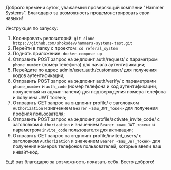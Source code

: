 Доброго времени суток, уважаемый проверяющий компании "Hammer Systems". Благодарю за возможность продемонстрировать свои навыки!

Инструкция по запуску:
1) Клонировать репозиторий: `git clone https://github.com/shoksdev/hammers-systems-test.git`
2) Перейти в папку с проектом: `cd referal_system`
3) Поднять приложение: `docker-compose up`
4) Отправить POST запрос на эндпоинт auth/request/ с параметром `phone_number` (номер телефона) для начала аутентификации;
5) Перейдите по адрес admin/user_auth/customuser/ для получения кодов аутентификации;
6) Отправить POST запрос на эндпоинт auth/verify/ с параметрами `phone_number` и `auth_code` (номер телефона и код аутентификации, полученный из админ-панели) для подтверждения номера телефона и получена JWT токена;
7) Отправить GET запрос на эндпоинт profile/ с заголовком `Authorization` и значением `Bearer <ваш_JWT_токен>` для получения профиля пользователя;
8) Отправить POST запрос на эндпоинт profile/activate_invite_code/ с заголовком `Authorization` и значением `Bearer <ваш_JWT_токен>` и параметром `invite_code` пользователя для активации;
9) Отправить GET запрос на эндпоинт profile/invited_users/ с заголовком `Authorization` и значением `Bearer <ваш_JWT_токен>` для получения номеров телефонов пользователей, которые ввели ваш инвайт-код.

Ещё раз благодарю за возможность показать себя. Всего доброго!
